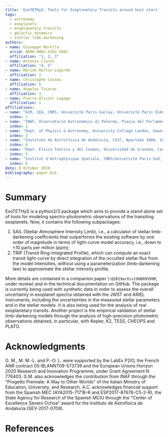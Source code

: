 ```yaml
---
title: 'ExoTETHyS: Tools for Exoplanetary Transits around host stars'
tags:
  - astronomy
  - exoplanets
  - exoplanetary transits
  - galactic dynamics
  - stellar limb-darkening
authors:
- name: Giuseppe Morello
  orcid: 0000-0002-4262-5661
  affiliation: "1, 2, 3"
- name: Antonio Claret
  affiliation: "4, 5"
- name: Marine Martin-Lagarde
  affiliation: 1  
- name: Christophe Cossou
  affiliation: 6  
- name: Angelos Tsiaras
  affiliation: 3  
- name: Pierre-Olivier Lagage
  affiliation: 1  
affiliations:
- name: "AIM, CEA, CNRS, Université Paris-Saclay, Université Paris Diderot, Sorbonne Paris Cité, F-91191 Gif-sur-Yvette, France"  
  index: 1  
- name: "INAF, Osservatorio Astronomico di Palermo, Piazza del Parlamento 1, 90134 Palermo, Italy"  
  index: 2  
- name: "Dept. of Physics & Astronomy, University College London, Gower Street, WC1E 6BT London, UK"  
  index: 3  
- name: "Instituto de Astrofísica de Andalucía, CSIC, Apartado 3004, 18080 Granada, Spain"
  index: 4  
- name: "Dept. Física Teórica y del Cosmos, Universidad de Granada, Campus de Fuentenueva s/n, 10871, Granada, Spain"  
  index: 5  
- name: "Institut d'Astrophysique Spatiale, CNRS/Université Paris-Sud, Université Paris-Saclay, bâtiment 121, Université Paris-Sud, 91405, Orsay Cedex, France"
  index: 6
date: 8 October 2019
bibliography: paper.bib
---
```


# Summary

ExoTETHyS is a python2/3 package which aims to provide a stand-alone set of tools for modeling spectro-photometric observations of the transiting exoplanets. Now, it contains the following subpackages:  
1. SAIL (Stellar Atmosphere Intensity Limb), i.e., a calculator of stellar limb-darkening coefficients that outperforms the existing software by one order of magnitude in terms of light-curve model accuracy, i.e., down to <10 parts per million (ppm);  
2. TRIP (Transit Ring-Integrated Profile), which can compute an exact transit light-curve by direct integration of the occulted stellar flux from the model intensities, without using a parameterization (limb-darkening law) to approximate the stellar intensity profile.

More details are contained in a companion paper (-`@2019arXiv190809599M`, under review) and in the technical documentation on GitHub. The package is currently being used with synthetic data in order to assess the overall uncertainty in exoplanet spectra obtained with the JWST and ARIEL instruments, including the uncertainties in the measured stellar parameters and in the stellar models. It is also being used for the analysis of real exoplanetary transits. Another project is the empirical validation of stellar limb-darkening models through the analysis of high-precision photometric observations obtained, in particular, with Kepler, K2, TESS, CHEOPS and PLATO.


# Acknowledgments  
G. M., M. M.-L. and P.-O. L. were supported by the LabEx P2IO, the French ANR contract 05-BLANNT09-573739 and the European Unions Horizon 2020 Research and Innovation Programme, under Grant Agreement N 776403. G.M. also acknowledges the contribution from INAF through the "Progetto Premiale: A Way to Other Worlds" of the Italian Ministry of Education, University, and Research.
A.C. acknowledges financial support from the Spanish MEC (AYA2015-71718-R and ESP2017-87676-C5-2-R), the State Agency for Research of the Spanish MCIU through the "Center of Excellence Severo Ochoa" award for the Instituto de Astrofísica de Andalucía (SEV-2017-0709).

# References
